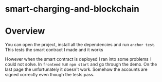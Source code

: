 # smart-charging-and-blockchain

# Overview
You can open the project, install all the dependencies and run `anchor test`. This tests the smart contract I made and it works

However when the smart contract is deployed I ran into some problems I could not solve. In `frontend` run `npm start` and go through the demo.
On the last page the unfortunately it doesn't work. Somehow the accounts are signed correctly even though the tests pass.
